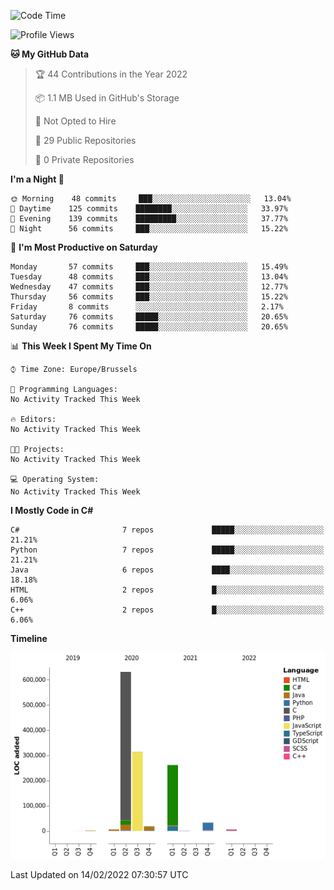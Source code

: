 <!--START_SECTION:waka-->
![Code Time](http://img.shields.io/badge/Code%20Time-132%20hrs%2023%20mins-blue)

![Profile Views](http://img.shields.io/badge/Profile%20Views-0-blue)

**🐱 My GitHub Data** 

> 🏆 44 Contributions in the Year 2022
 > 
> 📦 1.1 MB Used in GitHub's Storage 
 > 
> 🚫 Not Opted to Hire
 > 
> 📜 29 Public Repositories 
 > 
> 🔑 0 Private Repositories  
 > 
**I'm a Night 🦉** 

```text
🌞 Morning    48 commits     ███░░░░░░░░░░░░░░░░░░░░░░   13.04% 
🌆 Daytime    125 commits    ████████░░░░░░░░░░░░░░░░░   33.97% 
🌃 Evening    139 commits    █████████░░░░░░░░░░░░░░░░   37.77% 
🌙 Night      56 commits     ███░░░░░░░░░░░░░░░░░░░░░░   15.22%

```
📅 **I'm Most Productive on Saturday** 

```text
Monday       57 commits     ███░░░░░░░░░░░░░░░░░░░░░░   15.49% 
Tuesday      48 commits     ███░░░░░░░░░░░░░░░░░░░░░░   13.04% 
Wednesday    47 commits     ███░░░░░░░░░░░░░░░░░░░░░░   12.77% 
Thursday     56 commits     ███░░░░░░░░░░░░░░░░░░░░░░   15.22% 
Friday       8 commits      ░░░░░░░░░░░░░░░░░░░░░░░░░   2.17% 
Saturday     76 commits     █████░░░░░░░░░░░░░░░░░░░░   20.65% 
Sunday       76 commits     █████░░░░░░░░░░░░░░░░░░░░   20.65%

```


📊 **This Week I Spent My Time On** 

```text
⌚︎ Time Zone: Europe/Brussels

💬 Programming Languages: 
No Activity Tracked This Week

🔥 Editors: 
No Activity Tracked This Week

🐱‍💻 Projects: 
No Activity Tracked This Week

💻 Operating System: 
No Activity Tracked This Week

```

**I Mostly Code in C#** 

```text
C#                       7 repos             █████░░░░░░░░░░░░░░░░░░░░   21.21% 
Python                   7 repos             █████░░░░░░░░░░░░░░░░░░░░   21.21% 
Java                     6 repos             ████░░░░░░░░░░░░░░░░░░░░░   18.18% 
HTML                     2 repos             █░░░░░░░░░░░░░░░░░░░░░░░░   6.06% 
C++                      2 repos             █░░░░░░░░░░░░░░░░░░░░░░░░   6.06%

```


**Timeline**

![Chart not found](https://raw.githubusercontent.com/Arafa42/Arafa42/main/charts/bar_graph.png) 


 Last Updated on 14/02/2022 07:30:57 UTC
<!--END_SECTION:waka-->


<!-- 
[![Hits](https://hits.seeyoufarm.com/api/count/incr/badge.svg?url=https%3A%2F%2Fgithub.com%2FArafa42&count_bg=%23455AF3&title_bg=%23262D3B&icon=github.svg&icon_color=%23588EF7&title=visitors&edge_flat=false)](https://hits.seeyoufarm.com)
 -->
